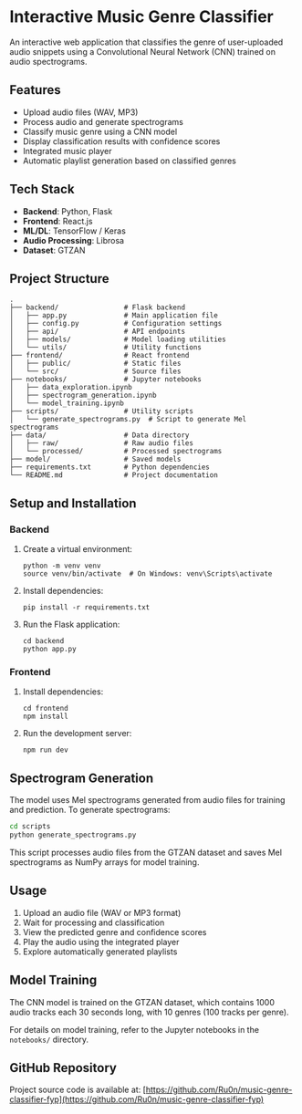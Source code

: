 # Interactive Music Genre Classifier

An interactive web application that classifies the genre of user-uploaded audio snippets using a Convolutional Neural Network (CNN) trained on audio spectrograms.

## Features

- Upload audio files (WAV, MP3)
- Process audio and generate spectrograms
- Classify music genre using a CNN model
- Display classification results with confidence scores
- Integrated music player
- Automatic playlist generation based on classified genres

## Tech Stack

- **Backend**: Python, Flask
- **Frontend**: React.js
- **ML/DL**: TensorFlow / Keras
- **Audio Processing**: Librosa
- **Dataset**: GTZAN

## Project Structure

```
.
├── backend/                # Flask backend
│   ├── app.py              # Main application file
│   ├── config.py           # Configuration settings
│   ├── api/                # API endpoints
│   ├── models/             # Model loading utilities
│   └── utils/              # Utility functions
├── frontend/               # React frontend
│   ├── public/             # Static files
│   └── src/                # Source files
├── notebooks/              # Jupyter notebooks
│   ├── data_exploration.ipynb
│   ├── spectrogram_generation.ipynb
│   └── model_training.ipynb
├── scripts/                # Utility scripts
│   └── generate_spectrograms.py  # Script to generate Mel spectrograms
├── data/                   # Data directory
│   ├── raw/                # Raw audio files
│   └── processed/          # Processed spectrograms
├── model/                  # Saved models
├── requirements.txt        # Python dependencies
└── README.md               # Project documentation
```

## Setup and Installation

### Backend

1. Create a virtual environment:
   ```
   python -m venv venv
   source venv/bin/activate  # On Windows: venv\Scripts\activate
   ```

2. Install dependencies:
   ```
   pip install -r requirements.txt
   ```

3. Run the Flask application:
   ```
   cd backend
   python app.py
   ```

### Frontend

1. Install dependencies:
   ```
   cd frontend
   npm install
   ```

2. Run the development server:
   ```
   npm run dev
   ```

## Spectrogram Generation

The model uses Mel spectrograms generated from audio files for training and prediction. To generate spectrograms:

```bash
cd scripts
python generate_spectrograms.py
```

This script processes audio files from the GTZAN dataset and saves Mel spectrograms as NumPy arrays for model training.

## Usage

1. Upload an audio file (WAV or MP3 format)
2. Wait for processing and classification
3. View the predicted genre and confidence scores
4. Play the audio using the integrated player
5. Explore automatically generated playlists

## Model Training

The CNN model is trained on the GTZAN dataset, which contains 1000 audio tracks each 30 seconds long, with 10 genres (100 tracks per genre).

For details on model training, refer to the Jupyter notebooks in the `notebooks/` directory.

## GitHub Repository

Project source code is available at: [https://github.com/Ru0n/music-genre-classifier-fyp](https://github.com/Ru0n/music-genre-classifier-fyp)

